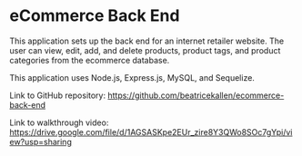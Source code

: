 # eCommerce Back End

This application sets up the back end for an internet retailer website. The user can view, edit, add, and delete products, product tags, and product categories from the ecommerce database.

This application uses Node.js, Express.js, MySQL, and Sequelize.

Link to GitHub repository: https://github.com/beatricekallen/ecommerce-back-end

Link to walkthrough video: https://drive.google.com/file/d/1AGSASKpe2EUr_zire8Y3QWo8SOc7gYpi/view?usp=sharing
